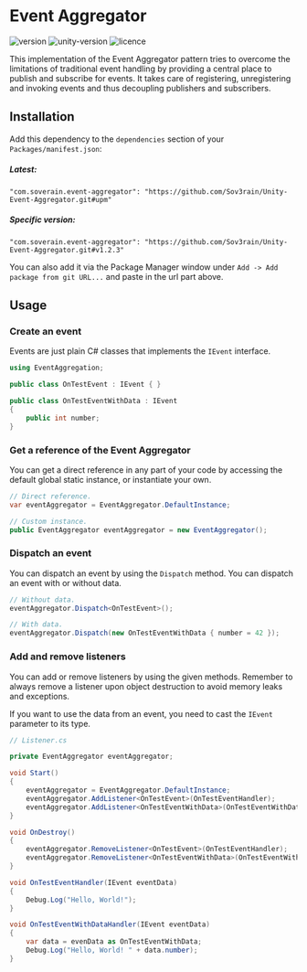# Event Aggregator

![version](https://img.shields.io/github/v/tag/Sov3rain/Unity-Event-Aggregator?label=latest) ![unity-version](https://img.shields.io/badge/Unity-2019.4%2B-lightgrey) ![licence](https://img.shields.io/github/license/Sov3rain/Unity-Event-Aggregator)

This implementation of the Event Aggregator pattern tries to overcome the limitations of traditional event handling by providing a central place to publish and subscribe for events. It takes care of registering, unregistering and invoking events and thus decoupling publishers and subscribers.

## Installation

Add this dependency to the `dependencies` section of your `Packages/manifest.json`:

##### Latest:
```
"com.soverain.event-aggregator": "https://github.com/Sov3rain/Unity-Event-Aggregator.git#upm"
```

##### Specific version:
```
"com.soverain.event-aggregator": "https://github.com/Sov3rain/Unity-Event-Aggregator.git#v1.2.3"
```

You can also add it via the Package Manager window under `Add -> Add package from git URL...` and paste in the url part above.

## Usage
### Create an event

Events are just plain C# classes that implements the `IEvent` interface.

```csharp
using EventAggregation;

public class OnTestEvent : IEvent { } 

public class OnTestEventWithData : IEvent 
{ 
    public int number;
}
```

### Get a reference of the Event Aggregator

You can get a direct reference in any part of your code by accessing the default global static instance, or instantiate your own.

```csharp
// Direct reference.
var eventAggregator = EventAggregator.DefaultInstance;

// Custom instance.
public EventAggregator eventAggregator = new EventAggregator();
```

### Dispatch an event

You can dispatch an event by using the `Dispatch` method. You can dispatch an event with or without data.

```csharp
// Without data.
eventAggregator.Dispatch<OnTestEvent>();

// With data.
eventAggregator.Dispatch(new OnTestEventWithData { number = 42 });
```

### Add and remove listeners

You can add or remove listeners by using the given methods. Remember to always remove a listener upon object destruction to avoid memory leaks and exceptions.

If you want to use the data from an event, you need to cast the `IEvent` parameter to its type.

```csharp
// Listener.cs

private EventAggregator eventAggregator;

void Start()
{
    eventAggregator = EventAggregator.DefaultInstance;
    eventAggregator.AddListener<OnTestEvent>(OnTestEventHandler);
    eventAggregator.AddListener<OnTestEventWithData>(OnTestEventWithDataHandler);
}

void OnDestroy()
{
    eventAggregator.RemoveListener<OnTestEvent>(OnTestEventHandler);
    eventAggregator.RemoveListener<OnTestEventWithData>(OnTestEventWithDataHandler);
}

void OnTestEventHandler(IEvent eventData)
{
    Debug.Log("Hello, World!");
}

void OnTestEventWithDataHandler(IEvent eventData)
{
    var data = evenData as OnTestEventWithData;
    Debug.Log("Hello, World! " + data.number);
}
```
